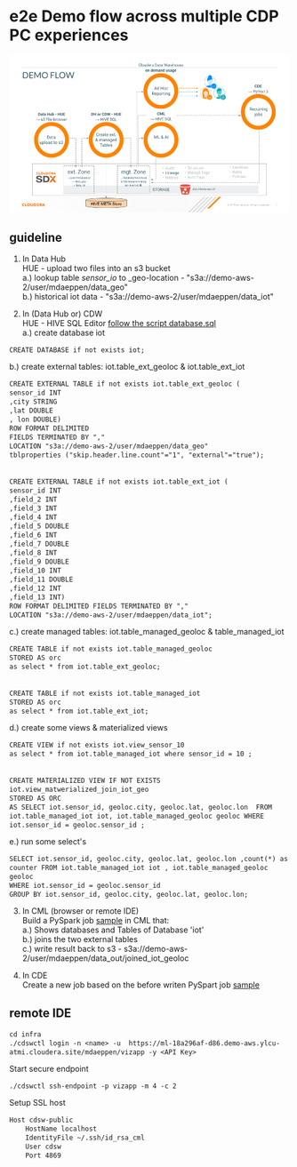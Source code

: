 # e2e Demo flow across multiple CDP PC experiences

![e2e demo flow](../../images/showcase_CDP-PC_e2e_flow.png?raw=true "e2e demo flow")


## guideline
1. In Data Hub  
   HUE - upload two files into an s3 bucket  
   a.) lookup table _sensor_io_ to _geo-location - "s3a://demo-aws-2/user/mdaeppen/data_geo"  
   b.) historical iot data - "s3a://demo-aws-2/user/mdaeppen/data_iot"
   

2. In (Data Hub or) CDW  
   HUE - HIVE SQL Editor [follow the script database.sql](database.sql)  
   a.) create database iot
   
```
CREATE DATABASE if not exists iot;

```

   b.) create external tables: iot.table_ext_geoloc & iot.table_ext_iot  
```
CREATE EXTERNAL TABLE if not exists iot.table_ext_geoloc (
sensor_id INT
,city STRING
,lat DOUBLE
, lon DOUBLE)
ROW FORMAT DELIMITED
FIELDS TERMINATED BY ","
LOCATION "s3a://demo-aws-2/user/mdaeppen/data_geo"
tblproperties ("skip.header.line.count"="1", "external"="true");


CREATE EXTERNAL TABLE if not exists iot.table_ext_iot (
sensor_id INT
,field_2 INT
,field_3 INT
,field_4 INT
,field_5 DOUBLE
,field_6 INT
,field_7 DOUBLE
,field_8 INT
,field_9 DOUBLE
,field_10 INT
,field_11 DOUBLE
,field_12 INT
,field_13 INT)
ROW FORMAT DELIMITED FIELDS TERMINATED BY ","
LOCATION "s3a://demo-aws-2/user/mdaeppen/data_iot";
```
   c.) create managed tables: iot.table_managed_geoloc & table_managed_iot  
```
CREATE TABLE if not exists iot.table_managed_geoloc
STORED AS orc
as select * from iot.table_ext_geoloc;


CREATE TABLE if not exists iot.table_managed_iot
STORED AS orc
as select * from iot.table_ext_iot;
```
   d.) create some views & materialized views 
```
CREATE VIEW if not exists iot.view_sensor_10
as select * from iot.table_managed_iot where sensor_id = 10 ;


CREATE MATERIALIZED VIEW IF NOT EXISTS iot.view_matwerialized_join_iot_geo
STORED AS ORC
AS SELECT iot.sensor_id, geoloc.city, geoloc.lat, geoloc.lon  FROM iot.table_managed_iot iot, iot.table_managed_geoloc geoloc WHERE iot.sensor_id = geoloc.sensor_id ;
```
   e.) run some select's  
```
SELECT iot.sensor_id, geoloc.city, geoloc.lat, geoloc.lon ,count(*) as counter FROM iot.table_managed_iot iot , iot.table_managed_geoloc geoloc
WHERE iot.sensor_id = geoloc.sensor_id
GROUP BY iot.sensor_id, geoloc.city, geoloc.lat, geoloc.lon;
```
   

3. In CML (browser or remote IDE)  
   Build a PySpark job [sample](ConnectToCDW_SQL.py) in CML that:  
   a.) Shows databases and Tables of Database 'iot'  
   b.) joins the two external tables  
   c.) write result back to s3 - s3a://demo-aws-2/user/mdaeppen/data_out/joined_iot_geoloc  
   
   
4. In CDE  
   Create a new job based on the before writen PySpart job [sample](ConnectToCDW_SQL.py)  


## remote IDE
```
cd infra
./cdswctl login -n <name> -u  https://ml-18a296af-d86.demo-aws.ylcu-atmi.cloudera.site/mdaeppen/vizapp -y <API Key>
```
Start secure endpoint
```
./cdswctl ssh-endpoint -p vizapp -m 4 -c 2
```

Setup SSL host
```
Host cdsw-public
    HostName localhost
    IdentityFile ~/.ssh/id_rsa_cml
    User cdsw
    Port 4869
```